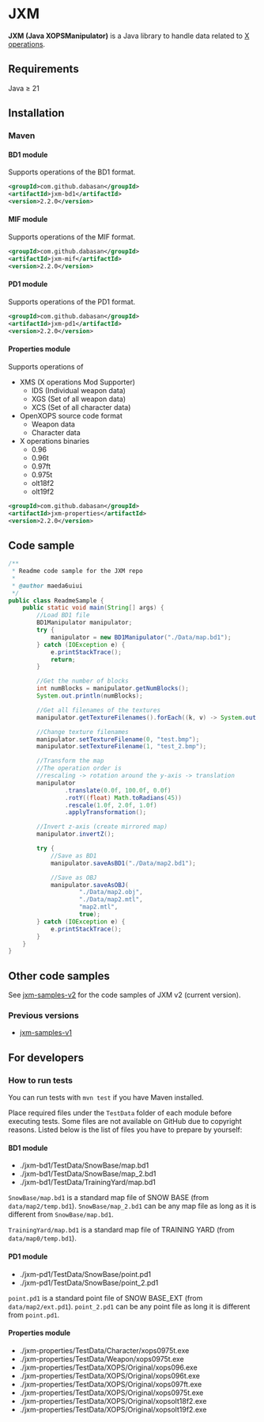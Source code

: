 <!-- @formatter:off -->

# JXM

**JXM (Java XOPSManipulator)** is a Java library to handle data related to [X operations](https://hp.vector.co.jp/authors/VA022962/xops/).

## Requirements

Java ≥ 21

## Installation

### Maven

#### BD1 module

Supports operations of the BD1 format.

```xml
<groupId>com.github.dabasan</groupId>
<artifactId>jxm-bd1</artifactId>
<version>2.2.0</version>
```

#### MIF module

Supports operations of the MIF format.

```xml
<groupId>com.github.dabasan</groupId>
<artifactId>jxm-mif</artifactId>
<version>2.2.0</version>
```

#### PD1 module

Supports operations of the PD1 format.

```xml
<groupId>com.github.dabasan</groupId>
<artifactId>jxm-pd1</artifactId>
<version>2.2.0</version>
```

#### Properties module

Supports operations of

- XMS (X operations Mod Supporter)
  - IDS (Individual weapon data)
  - XGS (Set of all weapon data)
  - XCS (Set of all character data)
- OpenXOPS source code format
  - Weapon data
  - Character data
- X operations binaries
  - 0.96
  - 0.96t
  - 0.97ft
  - 0.975t
  - olt18f2
  - olt19f2

```xml
<groupId>com.github.dabasan</groupId>
<artifactId>jxm-properties</artifactId>
<version>2.2.0</version>
```

## Code sample

```java
/**
 * Readme code sample for the JXM repo
 *
 * @author maeda6uiui
 */
public class ReadmeSample {
    public static void main(String[] args) {
        //Load BD1 file
        BD1Manipulator manipulator;
        try {
            manipulator = new BD1Manipulator("./Data/map.bd1");
        } catch (IOException e) {
            e.printStackTrace();
            return;
        }

        //Get the number of blocks
        int numBlocks = manipulator.getNumBlocks();
        System.out.println(numBlocks);

        //Get all filenames of the textures
        manipulator.getTextureFilenames().forEach((k, v) -> System.out.printf("%d: %s\n", k, v));

        //Change texture filenames
        manipulator.setTextureFilename(0, "test.bmp");
        manipulator.setTextureFilename(1, "test_2.bmp");

        //Transform the map
        //The operation order is
        //rescaling -> rotation around the y-axis -> translation
        manipulator
                .translate(0.0f, 100.0f, 0.0f)
                .rotY((float) Math.toRadians(45))
                .rescale(1.0f, 2.0f, 1.0f)
                .applyTransformation();

        //Invert z-axis (create mirrored map)
        manipulator.invertZ();

        try {
            //Save as BD1
            manipulator.saveAsBD1("./Data/map2.bd1");

            //Save as OBJ
            manipulator.saveAsOBJ(
                    "./Data/map2.obj",
                    "./Data/map2.mtl",
                    "map2.mtl",
                    true);
        } catch (IOException e) {
            e.printStackTrace();
        }
    }
}
```

## Other code samples

See [jxm-samples-v2](https://github.com/maeda6uiui/jxm-samples-v2) for the code samples of JXM v2 (current version).

### Previous versions

- [jxm-samples-v1](https://github.com/maeda6uiui/jxm-samples-v1)

## For developers

### How to run tests

You can run tests with `mvn test` if you have Maven installed.

Place required files under the `TestData` folder of each module before executing tests.
Some files are not available on GitHub due to copyright reasons.
Listed below is the list of files you have to prepare by yourself:

#### BD1 module

- ./jxm-bd1/TestData/SnowBase/map.bd1
- ./jxm-bd1/TestData/SnowBase/map_2.bd1
- ./jxm-bd1/TestData/TrainingYard/map.bd1

`SnowBase/map.bd1` is a standard map file of SNOW BASE (from `data/map2/temp.bd1`).
`SnowBase/map_2.bd1` can be any map file as long as it is different from `SnowBase/map.bd1`.

`TrainingYard/map.bd1` is a standard map file of TRAINING YARD (from `data/map0/temp.bd1`).

#### PD1 module

- ./jxm-pd1/TestData/SnowBase/point.pd1
- ./jxm-pd1/TestData/SnowBase/point_2.pd1

`point.pd1` is a standard point file of SNOW BASE_EXT (from `data/map2/ext.pd1`).
`point_2.pd1` can be any point file as long it is different from `point.pd1`. 

#### Properties module

- ./jxm-properties/TestData/Character/xops0975t.exe
- ./jxm-properties/TestData/Weapon/xops0975t.exe
- ./jxm-properties/TestData/XOPS/Original/xops096.exe
- ./jxm-properties/TestData/XOPS/Original/xops096t.exe
- ./jxm-properties/TestData/XOPS/Original/xops097ft.exe
- ./jxm-properties/TestData/XOPS/Original/xops0975t.exe
- ./jxm-properties/TestData/XOPS/Original/xopsolt18f2.exe
- ./jxm-properties/TestData/XOPS/Original/xopsolt19f2.exe

